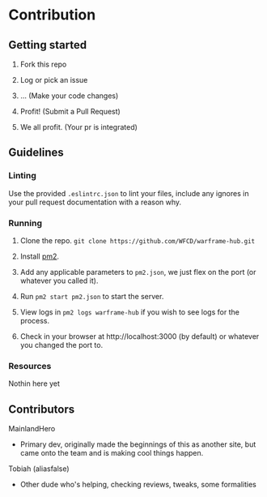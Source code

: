 # Contribution

## Getting started

1. Fork this repo

2. Log or pick an issue

3. ... (Make your code changes)

4. Profit! (Submit a Pull Request)

5. We all profit. (Your pr is integrated)

## Guidelines

### Linting

Use the provided `.eslintrc.json` to lint your files, include any ignores in your pull request documentation with a reason why.


### Running

1. Clone the repo. ```git clone https://github.com/WFCD/warframe-hub.git```

2. Install [pm2](http://pm2.keymetrics.io/docs/usage/quick-start/).

3. Add any applicable parameters to `pm2.json`, we just flex on the port (or whatever you called it).

4. Run `pm2 start pm2.json` to start the server.

5. View logs in `pm2 logs warframe-hub` if you wish to see logs for the process.

6. Check in your browser at http://localhost:3000 (by default) or whatever you changed the port to.

### Resources

Nothin here yet

## Contributors

MainlandHero
 * Primary dev, originally made the beginnings of this as another site, but came onto the team and is making cool things happen.
 
Tobiah (aliasfalse)
 * Other dude who's helping, checking reviews, tweaks, some formalities

